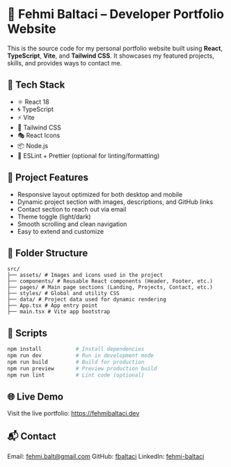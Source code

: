 # 💼 Fehmi Baltaci – Developer Portfolio Website

This is the source code for my personal portfolio website built using **React**, **TypeScript**, **Vite**, and **Tailwind CSS**. It showcases my featured projects, skills, and provides ways to contact me.

## 🧰 Tech Stack

- ⚛️ React 18
- 🌀 TypeScript
- ⚡ Vite
- 🎨 Tailwind CSS
- 🎭 React Icons
- 📦 Node.js
- 🧹 ESLint + Prettier (optional for linting/formatting)

## 🚀 Project Features

- Responsive layout optimized for both desktop and mobile
- Dynamic project section with images, descriptions, and GitHub links
- Contact section to reach out via email
- Theme toggle (light/dark)
- Smooth scrolling and clean navigation
- Easy to extend and customize

## 📁 Folder Structure

```
src/
├── assets/ # Images and icons used in the project
├── components/ # Reusable React components (Header, Footer, etc.)
├── pages/ # Main page sections (Landing, Projects, Contact, etc.)
├── styles/ # Global and utility CSS
├── data/ # Project data used for dynamic rendering
├── App.tsx # App entry point
├── main.tsx # Vite app bootstrap
```


## 📜 Scripts

```bash
npm install           # Install dependencies
npm run dev           # Run in development mode
npm run build         # Build for production
npm run preview       # Preview production build
npm run lint          # Lint code (optional)
```

## 🌐 Live Demo
Visit the live portfolio: https://fehmibaltaci.dev

## 📬 Contact
Email: fehmi.balt@gmail.com
GitHub: [fbaltaci](www.github.com/fbaltaci)
LinkedIn: [fehmi-baltaci](www.linkedin.com/in/fehmi-baltaci)